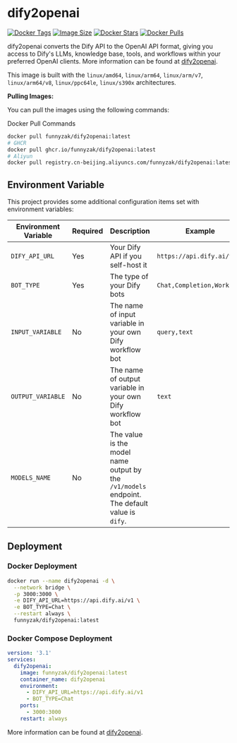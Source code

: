 # dify2openai

[![Docker Tags](https://img.shields.io/docker/v/funnyzak/dify2openai?sort=semver&style=flat-square)](https://hub.docker.com/r/funnyzak/dify2openai/)
[![Image Size](https://img.shields.io/docker/image-size/funnyzak/dify2openai)](https://hub.docker.com/r/funnyzak/dify2openai/)
[![Docker Stars](https://img.shields.io/docker/stars/funnyzak/dify2openai.svg?style=flat-square)](https://hub.docker.com/r/funnyzak/dify2openai/)
[![Docker Pulls](https://img.shields.io/docker/pulls/funnyzak/dify2openai.svg?style=flat-square)](https://hub.docker.com/r/funnyzak/dify2openai/)


dify2openai converts the Dify API to the OpenAI API format, giving you access to Dify's LLMs, knowledge base, tools, and workflows within your preferred OpenAI clients. More information can be found at [dify2openai](https://github.com/funnyzak/dify2openai).

This image is built with the `linux/amd64`, `linux/arm64`, `linux/arm/v7`, `linux/arm64/v8`, `linux/ppc64le`, `linux/s390x` architectures.

**Pulling Images:**

You can pull the images using the following commands:

<summary>Docker Pull Commands</summary>

```bash
docker pull funnyzak/dify2openai:latest
# GHCR 
docker pull ghcr.io/funnyzak/dify2openai:latest
# Aliyun
docker pull registry.cn-beijing.aliyuncs.com/funnyzak/dify2openai:latest
```
## Environment Variable
This project provides some additional configuration items set with environment variables:

| Environment Variable | Required | Description                                                                                     | Example                        |
| -------------------- | -------- | ----------------------------------------------------------------------------------------------- | ------------------------------ |
| `DIFY_API_URL`       | Yes      | Your Dify API if you self-host it                                                               | `https://api.dify.ai/v1`       |
| `BOT_TYPE`           | Yes      | The type of your Dify bots                                                                      | `Chat,Completion,Workflow`     |
| `INPUT_VARIABLE`     | No       | The name of input variable in your own Dify workflow bot                                        | `query,text`                   |
| `OUTPUT_VARIABLE`    | No       | The name of output variable in your own Dify workflow bot                                       | `text`                         |
| `MODELS_NAME`        | No       | The value is the model name output by the `/v1/models` endpoint. The default value is `dify`.   |                                |

## Deployment

### Docker Deployment

```bash
docker run --name dify2openai -d \
  --network bridge \
  -p 3000:3000 \
  -e DIFY_API_URL=https://api.dify.ai/v1 \
  -e BOT_TYPE=Chat \
  --restart always \
  funnyzak/dify2openai:latest
```

### Docker Compose Deployment
```yaml
version: '3.1'
services:
  dify2openai:
    image: funnyzak/dify2openai:latest
    container_name: dify2openai
    environment:
      - DIFY_API_URL=https://api.dify.ai/v1
      - BOT_TYPE=Chat
    ports:
      - 3000:3000
    restart: always
```

More information can be found at [dify2openai](https://github.com/funnyzak/dify2openai).